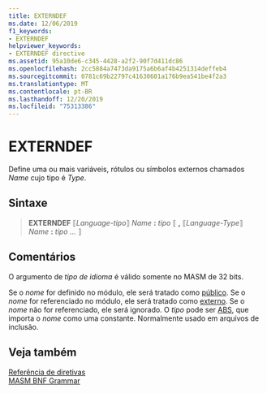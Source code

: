 ```yaml
---
title: EXTERNDEF
ms.date: 12/06/2019
f1_keywords:
- EXTERNDEF
helpviewer_keywords:
- EXTERNDEF directive
ms.assetid: 95a10de6-c345-4428-a2f2-90f7d411dc86
ms.openlocfilehash: 2cc5884a7473da9175a6b6af4b4251314deffeb4
ms.sourcegitcommit: 0781c69b22797c41630601a176b9ea541be4f2a3
ms.translationtype: MT
ms.contentlocale: pt-BR
ms.lasthandoff: 12/20/2019
ms.locfileid: "75313386"
---
```

# <a name="externdef"></a>EXTERNDEF

Define uma ou mais variáveis, rótulos ou símbolos externos chamados *Name* cujo tipo é *Type*.

## <a name="syntax"></a>Sintaxe

> **EXTERNDEF** ⟦*Language-tipo*⟧ *Name* __:__ *tipo* ⟦ __,__ ⟦*Language-Type*⟧ *Name* __:__ *tipo* ... ⟧

## <a name="remarks"></a>Comentários

O argumento de *tipo de idioma* é válido somente no MASM de 32 bits.

Se o *nome* for definido no módulo, ele será tratado como [público](public-masm.md). Se o *nome* for referenciado no módulo, ele será tratado como [externo](extern-masm.md). Se o *nome* não for referenciado, ele será ignorado. O *tipo* pode ser [ABS](operator-abs.md), que importa o *nome* como uma constante. Normalmente usado em arquivos de inclusão.

## <a name="see-also"></a>Veja também

[Referência de diretivas](directives-reference.md)\
[MASM BNF Grammar](masm-bnf-grammar.md)
